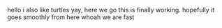 hello
i also like turtles
yay, here we go
this is finally working. hopefully it goes smoothly from here
whoah we are fast